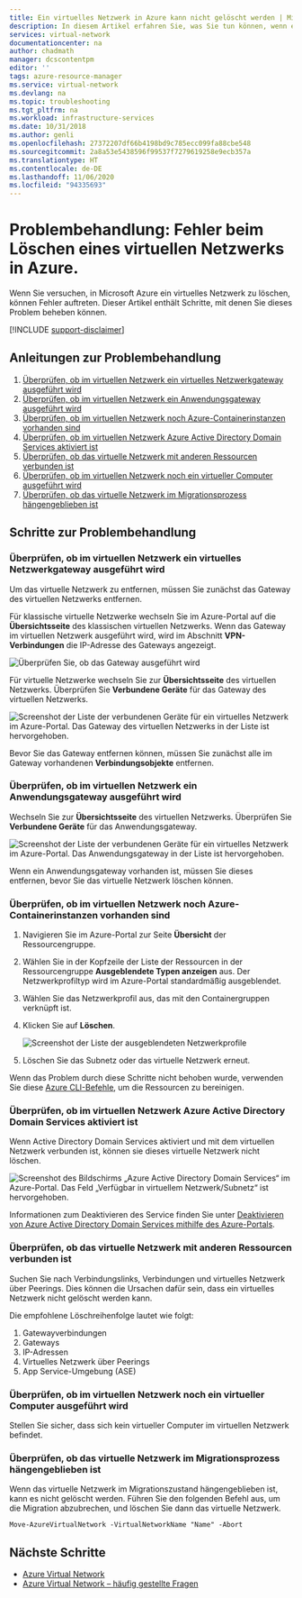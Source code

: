 ```yaml
---
title: Ein virtuelles Netzwerk in Azure kann nicht gelöscht werden | Microsoft-Dokumentationen
description: In diesem Artikel erfahren Sie, was Sie tun können, wenn ein virtuelles Netzwerk in Azure nicht gelöscht werden kann.
services: virtual-network
documentationcenter: na
author: chadmath
manager: dcscontentpm
editor: ''
tags: azure-resource-manager
ms.service: virtual-network
ms.devlang: na
ms.topic: troubleshooting
ms.tgt_pltfrm: na
ms.workload: infrastructure-services
ms.date: 10/31/2018
ms.author: genli
ms.openlocfilehash: 27372207df66b4198bd9c785ecc099fa88cbe548
ms.sourcegitcommit: 2a8a53e5438596f99537f7279619258e9ecb357a
ms.translationtype: HT
ms.contentlocale: de-DE
ms.lasthandoff: 11/06/2020
ms.locfileid: "94335693"
---
```

# <a name="troubleshooting-failed-to-delete-a-virtual-network-in-azure"></a>Problembehandlung: Fehler beim Löschen eines virtuellen Netzwerks in Azure.

Wenn Sie versuchen, in Microsoft Azure ein virtuelles Netzwerk zu löschen, können Fehler auftreten. Dieser Artikel enthält Schritte, mit denen Sie dieses Problem beheben können.

[!INCLUDE [support-disclaimer](../../includes/support-disclaimer.md)]

## <a name="troubleshooting-guidance"></a>Anleitungen zur Problembehandlung 

1. [Überprüfen, ob im virtuellen Netzwerk ein virtuelles Netzwerkgateway ausgeführt wird](#check-whether-a-virtual-network-gateway-is-running-in-the-virtual-network)
2. [Überprüfen, ob im virtuellen Netzwerk ein Anwendungsgateway ausgeführt wird](#check-whether-an-application-gateway-is-running-in-the-virtual-network)
3. [Überprüfen, ob im virtuellen Netzwerk noch Azure-Containerinstanzen vorhanden sind](#check-whether-azure-container-instances-still-exist-in-the-virtual-network)
4. [Überprüfen, ob im virtuellen Netzwerk Azure Active Directory Domain Services aktiviert ist](#check-whether-azure-active-directory-domain-service-is-enabled-in-the-virtual-network)
5. [Überprüfen, ob das virtuelle Netzwerk mit anderen Ressourcen verbunden ist](#check-whether-the-virtual-network-is-connected-to-other-resource)
6. [Überprüfen, ob im virtuellen Netzwerk noch ein virtueller Computer ausgeführt wird](#check-whether-a-virtual-machine-is-still-running-in-the-virtual-network)
7. [Überprüfen, ob das virtuelle Netzwerk im Migrationsprozess hängengeblieben ist](#check-whether-the-virtual-network-is-stuck-in-migration)

## <a name="troubleshooting-steps"></a>Schritte zur Problembehandlung

### <a name="check-whether-a-virtual-network-gateway-is-running-in-the-virtual-network"></a>Überprüfen, ob im virtuellen Netzwerk ein virtuelles Netzwerkgateway ausgeführt wird

Um das virtuelle Netzwerk zu entfernen, müssen Sie zunächst das Gateway des virtuellen Netzwerks entfernen.

Für klassische virtuelle Netzwerke wechseln Sie im Azure-Portal auf die **Übersichtsseite** des klassischen virtuellen Netzwerks. Wenn das Gateway im virtuellen Netzwerk ausgeführt wird, wird im Abschnitt **VPN-Verbindungen** die IP-Adresse des Gateways angezeigt. 

![Überprüfen Sie, ob das Gateway ausgeführt wird](media/virtual-network-troubleshoot-cannot-delete-vnet/classic-gateway.png)

Für virtuelle Netzwerke wechseln Sie zur **Übersichtsseite** des virtuellen Netzwerks. Überprüfen Sie **Verbundene Geräte** für das Gateway des virtuellen Netzwerks.

![Screenshot der Liste der verbundenen Geräte für ein virtuelles Netzwerk im Azure-Portal. Das Gateway des virtuellen Netzwerks in der Liste ist hervorgehoben.](media/virtual-network-troubleshoot-cannot-delete-vnet/vnet-gateway.png)

Bevor Sie das Gateway entfernen können, müssen Sie zunächst alle im Gateway vorhandenen **Verbindungsobjekte** entfernen. 

### <a name="check-whether-an-application-gateway-is-running-in-the-virtual-network"></a>Überprüfen, ob im virtuellen Netzwerk ein Anwendungsgateway ausgeführt wird

Wechseln Sie zur **Übersichtsseite** des virtuellen Netzwerks. Überprüfen Sie **Verbundene Geräte** für das Anwendungsgateway.

![Screenshot der Liste der verbundenen Geräte für ein virtuelles Netzwerk im Azure-Portal. Das Anwendungsgateway in der Liste ist hervorgehoben.](media/virtual-network-troubleshoot-cannot-delete-vnet/app-gateway.png)

Wenn ein Anwendungsgateway vorhanden ist, müssen Sie dieses entfernen, bevor Sie das virtuelle Netzwerk löschen können.

### <a name="check-whether-azure-container-instances-still-exist-in-the-virtual-network"></a>Überprüfen, ob im virtuellen Netzwerk noch Azure-Containerinstanzen vorhanden sind

1. Navigieren Sie im Azure-Portal zur Seite **Übersicht** der Ressourcengruppe.
1. Wählen Sie in der Kopfzeile der Liste der Ressourcen in der Ressourcengruppe **Ausgeblendete Typen anzeigen** aus. Der Netzwerkprofiltyp wird im Azure-Portal standardmäßig ausgeblendet.
1. Wählen Sie das Netzwerkprofil aus, das mit den Containergruppen verknüpft ist.
1. Klicken Sie auf **Löschen**.

   ![Screenshot der Liste der ausgeblendeten Netzwerkprofile](media/virtual-network-troubleshoot-cannot-delete-vnet/container-instances.png)

1. Löschen Sie das Subnetz oder das virtuelle Netzwerk erneut.

Wenn das Problem durch diese Schritte nicht behoben wurde, verwenden Sie diese [Azure CLI-Befehle](https://docs.microsoft.com/azure/container-instances/container-instances-vnet#clean-up-resources), um die Ressourcen zu bereinigen. 

### <a name="check-whether-azure-active-directory-domain-service-is-enabled-in-the-virtual-network"></a>Überprüfen, ob im virtuellen Netzwerk Azure Active Directory Domain Services aktiviert ist

Wenn Active Directory Domain Services aktiviert und mit dem virtuellen Netzwerk verbunden ist, können sie dieses virtuelle Netzwerk nicht löschen. 

![Screenshot des Bildschirms „Azure Active Directory Domain Services“ im Azure-Portal. Das Feld „Verfügbar in virtuellem Netzwerk/Subnetz“ ist hervorgehoben.](media/virtual-network-troubleshoot-cannot-delete-vnet/enable-domain-services.png)

Informationen zum Deaktivieren des Service finden Sie unter [Deaktivieren von Azure Active Directory Domain Services mithilfe des Azure-Portals](../active-directory-domain-services/delete-aadds.md).

### <a name="check-whether-the-virtual-network-is-connected-to-other-resource"></a>Überprüfen, ob das virtuelle Netzwerk mit anderen Ressourcen verbunden ist

Suchen Sie nach Verbindungslinks, Verbindungen und virtuelles Netzwerk über Peerings. Dies können die Ursachen dafür sein, dass ein virtuelles Netzwerk nicht gelöscht werden kann. 

Die empfohlene Löschreihenfolge lautet wie folgt:

1. Gatewayverbindungen
2. Gateways
3. IP-Adressen
4. Virtuelles Netzwerk über Peerings
5. App Service-Umgebung (ASE)

### <a name="check-whether-a-virtual-machine-is-still-running-in-the-virtual-network"></a>Überprüfen, ob im virtuellen Netzwerk noch ein virtueller Computer ausgeführt wird

Stellen Sie sicher, dass sich kein virtueller Computer im virtuellen Netzwerk befindet.

### <a name="check-whether-the-virtual-network-is-stuck-in-migration"></a>Überprüfen, ob das virtuelle Netzwerk im Migrationsprozess hängengeblieben ist

Wenn das virtuelle Netzwerk im Migrationszustand hängengeblieben ist, kann es nicht gelöscht werden. Führen Sie den folgenden Befehl aus, um die Migration abzubrechen, und löschen Sie dann das virtuelle Netzwerk.

```azurepowershell
Move-AzureVirtualNetwork -VirtualNetworkName "Name" -Abort
```

## <a name="next-steps"></a>Nächste Schritte

- [Azure Virtual Network](virtual-networks-overview.md)
- [Azure Virtual Network – häufig gestellte Fragen](virtual-networks-faq.md)
